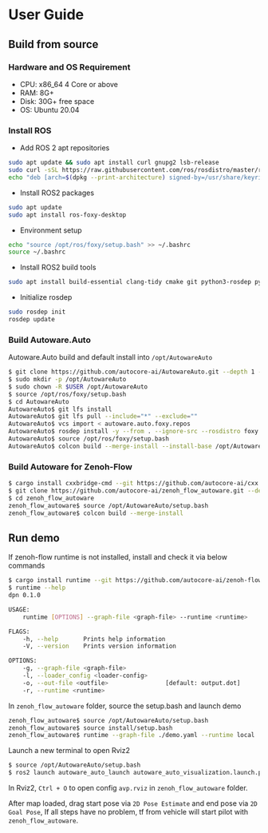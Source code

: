 # User Guide

## Build from source

### Hardware and OS Requirement

* CPU: x86_64 4 Core or above
* RAM: 8G+
* Disk: 30G+ free space
* OS: Ubuntu 20.04

### Install ROS

* Add ROS 2 apt repositories

```bash
sudo apt update && sudo apt install curl gnupg2 lsb-release
sudo curl -sSL https://raw.githubusercontent.com/ros/rosdistro/master/ros.key  -o /usr/share/keyrings/ros-archive-keyring.gpg
echo "deb [arch=$(dpkg --print-architecture) signed-by=/usr/share/keyrings/ros-archive-keyring.gpg] http://packages.ros.org/ros2/ubuntu $(lsb_release -cs) main" | sudo tee /etc/apt/sources.list.d/ros2.list > /dev/null
```

* Install ROS2 packages

```bash
sudo apt update
sudo apt install ros-foxy-desktop
```

* Environment setup

```bash
echo "source /opt/ros/foxy/setup.bash" >> ~/.bashrc
source ~/.bashrc
```

* Install ROS2 build tools

```bash
sudo apt install build-essential clang-tidy cmake git python3-rosdep python3-vcstool python3-colcon-common-extensions
```

* Initialize rosdep

```bash
sudo rosdep init
rosdep update
```

### Build Autoware.Auto

Autoware.Auto build and default install into `/opt/AutowareAuto`

```bash
$ git clone https://github.com/autocore-ai/AutowareAuto.git --depth 1 --branch zenoh-flow
$ sudo mkdir -p /opt/AutowareAuto
$ sudo chown -R $USER /opt/AutowareAuto
$ source /opt/ros/foxy/setup.bash
$ cd AutowareAuto
AutowareAuto$ git lfs install
AutowareAuto$ git lfs pull --include="*" --exclude=""
AutowareAuto$ vcs import < autoware.auto.foxy.repos
AutowareAuto$ rosdep install -y --from . --ignore-src --rosdistro foxy
AutowareAuto$ source /opt/ros/foxy/setup.bash
AutowareAuto$ colcon build --merge-install --install-base /opt/AutowareAuto
```

### Build Autoware for Zenoh-Flow

```bash
$ cargo install cxxbridge-cmd --git https://github.com/autocore-ai/cxx.git --branch autocore-dev
$ git clone https://github.com/autocore-ai/zenoh_flow_autoware.git --depth 1
$ cd zenoh_flow_autoware
zenoh_flow_autoware$ source /opt/AutowareAuto/setup.bash
zenoh_flow_autoware$ colcon build --merge-install
```

## Run demo
If zenoh-flow runtime is not installed, install and check it via below commands

```bash
$ cargo install runtime --git https://github.com/autocore-ai/zenoh-flow-examples.git --branch autocore-dev
$ runtime --help
dpn 0.1.0

USAGE:
    runtime [OPTIONS] --graph-file <graph-file> --runtime <runtime>

FLAGS:
    -h, --help       Prints help information
    -V, --version    Prints version information

OPTIONS:
    -g, --graph-file <graph-file>          
    -l, --loader_config <loader-config>    
    -o, --out-file <outfile>                [default: output.dot]
    -r, --runtime <runtime>                
```

In `zenoh_flow_autoware` folder, source the setup.bash and launch demo

```bash
zenoh_flow_autoware$ source /opt/AutowareAuto/setup.bash
zenoh_flow_autoware$ source install/setup.bash
zenoh_flow_autoware$ runtime --graph-file ./demo.yaml --runtime local
```

Launch a new terminal to open Rviz2

```bash
$ source /opt/AutowareAuto/setup.bash
$ ros2 launch autoware_auto_launch autoware_auto_visualization.launch.py
```

In Rviz2, `Ctrl + O` to open config `avp.rviz` in `zenoh_flow_autoware` folder.

After map loaded, drag start pose via `2D Pose Estimate` and end pose via `2D Goal Pose`, If all steps have no problem, tf from vehicle will start pilot with `zenoh_flow_autoware`.
